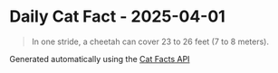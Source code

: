 # Daily Cat Fact - 2025-04-01

> In one stride, a cheetah can cover 23 to 26 feet (7 to 8 meters).

Generated automatically using the [Cat Facts API](https://catfact.ninja)
